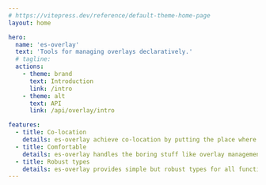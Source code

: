 ```yaml
---
# https://vitepress.dev/reference/default-theme-home-page
layout: home

hero:
  name: 'es-overlay'
  text: 'Tools for managing overlays declaratively.'
  # tagline:
  actions:
    - theme: brand
      text: Introduction
      link: /intro
    - theme: alt
      text: API
      link: /api/overlay/intro

features:
  - title: Co-location
    details: es-overlay achieve co-location by putting the place where we declare the overlay and the place where we call it closer together.
  - title: Comfortable
    details: es-overlay handles the boring stuff like overlay management.
  - title: Robust types
    details: es-overlay provides simple but robust types for all functions.
---
```

